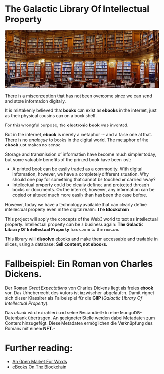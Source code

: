 # The Galactic Library Of Intellectual Property
![](library.webp)

There is a misconception that has not been overcome since we can
send and store information digitally.

It is mistakenly believed that **books** can exist as **ebooks**  in the internet,
just as their physical cousins
can on a book shelf.

For this wrongful purpose, the **electronic book**  was invented.

But in the internet,  **ebook** is merely a metaphor -- and a false one at that.
There is no *analogue* to books in the digital world.
The metaphor of the **ebook** just makes no sense.

Storage and transmission of information have become much simpler today,
but some valuable benefits of the printed book have been lost:

- A printed book can be easily traded as a commodity. With digital information,
  however, we have a completely different situation. Why should one pay for something
  that cannot be touched or carried away?
- Intellectual property could be clearly defined and protected through books or
  documents. On the internet, however, any information can be copied or altered
  much more easily than has been the case before. 

However, today we have a technology available that can clearly define intellectual
property even in the digital realm: **The Blockchain**

This project will apply the concepts of the Web3 world to text as intellectual property.
Intellectual property can be a business again: **The Galactic Library
Of Intellectual Property** has come to the rescue.

This library will **dissolve** ebooks and make them accessable and tradable in slices, using
a database: **Sell content, not ebooks.**

# Fallbeispiel: Ein Roman von Charles Dickens.

Der Roman *Great Expectations* von Charles Dickens liegt als freies **ebook** vor. Das Urheberrecht des Autors ist
inzwischen abgelaufen. Damit eignet sich dieser Klassiker als Fallbeispiel
für die **GlIP** (*Galactic Library
Of Intellectual Property*).

Das *ebook* wird extrahiert und seine Bestandteile in eine MongoDB-Datenbank übertragen. An geeigneter Stelle
werden dabei Metadaten zum Content hinzugefügt. Diese Metadaten 
ermöglichen die Verknüpfung des Romans mit einem **NFT**.-


# Further reading:

- [An Open Market For Words](https://www.alexanderweinmann.com/blog/lyrxbooks)
- [eBooks On The Blockchain](https://www.alexanderweinmann.com/blog/ebooks)



